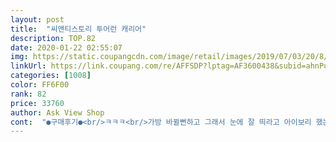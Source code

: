 ```yaml
---
layout: post 
title:  "씨앤티스토리 투어런 캐리어" 
description: TOP.82 
date: 2020-01-22 02:55:07 
img: https://static.coupangcdn.com/image/retail/images/2019/07/03/20/8/1554839e-1f12-4eff-a7a7-ad1d425ed269.jpg 
linkUrl: https://link.coupang.com/re/AFFSDP?lptag=AF3600438&subid=ahnPublicAsk&pageKey=252038353&itemId=794468111&vendorItemId=5016788567&traceid=V0-113-dbc9bbcbb87d007f 
categories: [1008] 
color: FF6F00 
rank: 82 
price: 33760 
author: Ask View Shop 
cont:  "●구매후기●<br/>ㅋㅋㅋ<br/>가방 바뀔뻔하고 그래서 눈에 잘 띄라고 아이보리 했는데<br/>겨울옷 챙겨 여행가려니 큰게 필요해서 샀어요<br/>그걸루 살까 말까 하다가 저희 식구가 5식구라 24인지<br/>그래도 잘 사용했습니다<br/>급하게 구입한 가방<br/>까지쿠팡 애용 하고 있는데 어쩌다 한번씩 노크도 없고 벨도 안누르고 물건만 놔두고 가서 엄청불편 하고 그랬는데 지금은 한번씩 누르고 가고그래서 쫌났네요<br/>다른분들이 보시면 어디 놀러가는 줄알겠어요<br/>맨처음 24인지?24형?<br/>박스만 엄청 큰줄 알았는데 가방 까지 크고<br/>보통 수화물 찾으러 가면 다 검정 은색이라<br/>선택의 폭은 넓지 않았지만 전 완전 만족 합니다^^<br/>설명해둔대로외관도깔끔하고내부도정리정돈잘할수있도록밴드도여러개 .<br/>.<br/>오염된부분이있어서물티슈로닦았는데지워지지는않네요.<br/>그래서별3개요<br/>애기들만 셋이라 옷이 몇벌 넉넉하게 필요할것 갖구<br/>여행 한번 썼을 뿐인데 스크래치랑 때가 많이 타서<br/>오늘은 로켓배송 으로 빨리온 캐리어 가방~~~<br/>을 살까 28인지을 살까 하다가 28인지로 정했어요<br/>저희 옷도 넣구 그래야 해서 요걸루 택했어요<br/>제가 색 선택을 잘 못 한것 같아요 ㅋㅋ<br/>좋네요.<br/>.<br/><br/>집에 캐리어가 기내용인데<br/>첨에 쿠팡알고 서 너무친절 하고 서비스도 좋아서 지금<br/>" 
---
```

